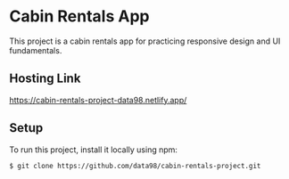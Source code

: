 # Cabin Rentals App

This project is a cabin rentals app for practicing responsive design and UI fundamentals.

## Hosting Link

https://cabin-rentals-project-data98.netlify.app/

## Setup

To run this project, install it locally using npm:

```
$ git clone https://github.com/data98/cabin-rentals-project.git
```
